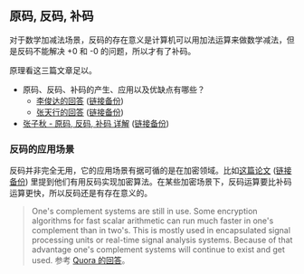 ## 原码, 反码, 补码

对于数学加减法场景，反码的存在意义是计算机可以用加法运算来做数学减法，但是反码不能解决 +0 和 -0 的问题，所以才有了补码。

原理看这三篇文章足以。

- 原码、反码、补码的产生、应用以及优缺点有哪些？
  - [李俊达的回答](https://www.zhihu.com/question/20159860/answer/71256667) ([链接备份](https://archive.md/fkEb3))
  - [张天行的回答](https://www.zhihu.com/question/20159860/answer/119405396) ([链接备份](https://archive.md/VXhQR))
- [张子秋 - 原码, 反码, 补码 详解](https://www.cnblogs.com/zhangziqiu/archive/2011/03/30/ComputerCode.html) ([链接备份](https://web.archive.org/web/20221207235444/https://www.cnblogs.com/zhangziqiu/archive/2011/03/30/ComputerCode.html))


### 反码的应用场景

反码并非完全无用，它的应用场景有据可循的是在加密领域。比如[这篇论文][1] ([链接备份](https://web.archive.org/web/20170810202511/http://www.csjournals.com/IJITKM/PDF%205-1/Article_14.pdf)) 里提到他们有用反码实现加密算法。在某些加密场景下，反码运算要比补码运算更快，所以反码还是有存在意义的。

> One's complement systems are still in use. Some encryption algorithms for fast scalar arithmetic can run much faster in one's complement than in two's. This is mostly used in encapsulated signal processing units or real-time signal analysis systems. Because of that advantage one's complement systems will continue to exist and get used.
> 参考 [Quora 的回答](https://www.quora.com/Why-did-they-use-the-ones-complement-number-system-to-encode-negative-and-positive-numbers-in-a-binary-number-representation/answer/Andreas-Harke)。

[1]: http://www.csjournals.com/IJITKM/PDF%205-1/Article_14.pdf
